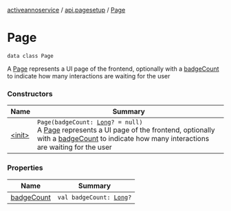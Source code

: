 [activeannoservice](../../index.md) / [api.pagesetup](../index.md) / [Page](./index.md)

# Page

`data class Page`

A [Page](./index.md) represents a UI page of the frontend, optionally with a [badgeCount](badge-count.md) to indicate how many interactions
are waiting for the user

### Constructors

| Name | Summary |
|---|---|
| [&lt;init&gt;](-init-.md) | `Page(badgeCount: `[`Long`](https://kotlinlang.org/api/latest/jvm/stdlib/kotlin/-long/index.html)`? = null)`<br>A [Page](./index.md) represents a UI page of the frontend, optionally with a [badgeCount](badge-count.md) to indicate how many interactions are waiting for the user |

### Properties

| Name | Summary |
|---|---|
| [badgeCount](badge-count.md) | `val badgeCount: `[`Long`](https://kotlinlang.org/api/latest/jvm/stdlib/kotlin/-long/index.html)`?` |
